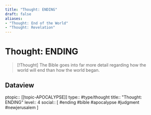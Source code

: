 ```yaml
---
title: "Thought: ENDING"
draft: false
aliases:
- "Thought: End of the World"
- "Thought: Revelation"
---
```

# Thought: ENDING
> [!Thought]
> The Bible goes into far more detail regarding how the world will end than how the world began.

## Dataview
ptopic:: [[topic-APOCALYPSE]]
type:: #type/thought
title:: "Thought: ENDING"
level:: 4
social:: [ #ending #bible #apocalypse #judgment #newjerusalem ]